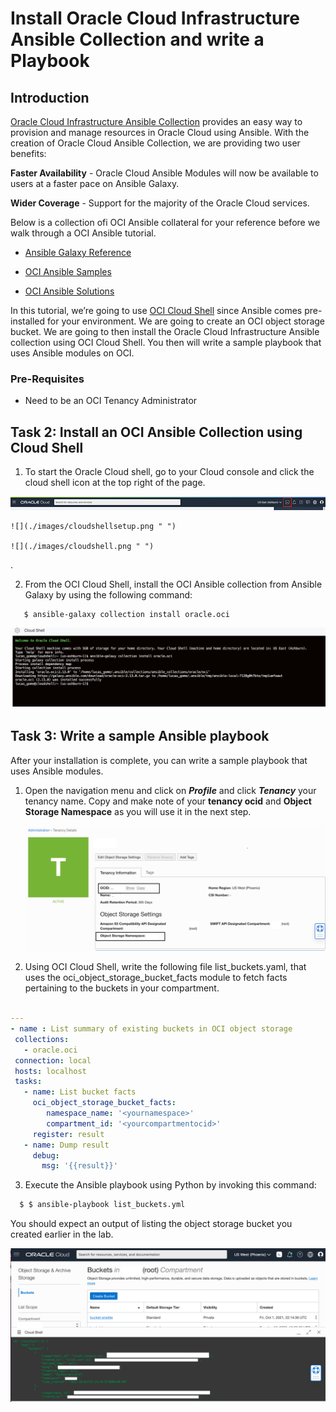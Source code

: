 # Install Oracle Cloud Infrastructure Ansible Collection and write a Playbook

  ## Introduction
  
  [Oracle Cloud Infrastructure Ansible Collection](https://docs.oracle.com/en-us/iaas/Content/API/SDKDocs/ansiblegetstarted.htm) provides an easy way to provision and manage resources in Oracle Cloud using Ansible. With the creation of Oracle Cloud Ansible Collection, we are providing two user benefits:
  
   **Faster Availability** - Oracle Cloud Ansible Modules will now be available to users at a faster pace on Ansible Galaxy. 
   
   **Wider Coverage** - Support for the majority of the Oracle Cloud services.

   Below is a collection ofi OCI Ansible collateral for your reference before we walk through a OCI Ansible tutorial.

   - [Ansible Galaxy Reference](https://galaxy.ansible.com/oracle/oci)

   -  [OCI Ansible Samples](https://github.com/oracle/oci-ansible-collection/tree/master/samples)

   - [OCI Ansible Solutions](https://github.com/oracle/oci-ansible-collection/tree/master/solutions)




In this tutorial, we’re going to use [OCI Cloud Shell](https://docs.oracle.com/en-us/iaas/Content/API/Concepts/cloudshellintro.htm) since Ansible comes pre-installed for your environment. We are going to create an OCI object storage bucket. We are going to then install the Oracle Cloud Infrastructure Ansible collection using OCI Cloud Shell. You then will write a sample playbook that uses Ansible modules on OCI. 

### Pre-Requisites

* Need to be an OCI Tenancy Administrator

## Task 2: Install an OCI Ansible Collection using Cloud Shell

1. To start the Oracle Cloud shell, go to your Cloud console and click the cloud shell icon at the top right of the page.

![](./images/cloudshellopen.png " ")

    ![](./images/cloudshellsetup.png " ")

    ![](./images/cloudshell.png " ")
.

2. From the OCI Cloud Shell, install the OCI Ansible collection from Ansible Galaxy by using the following command:

```bash
   $ ansible-galaxy collection install oracle.oci
 ```


   ![](./images/Ansible-Cloud-Shell1.png " ")

   ## Task 3: Write a sample Ansible playbook 

   After your installation is complete, you can write a sample playbook that uses Ansible modules. 


1.  Open the navigation menu and click on ***Profile*** and click ***Tenancy*** your tenancy name. Copy and make note of your **tenancy ocid** and **Object Storage Namespace** as you will use it in the next step. 


      ![](./images/tenancy-info-1.png " ")


2. Using OCI Cloud Shell, write the following file list_buckets.yaml, that uses the oci_object_storage_bucket_facts module to fetch facts pertaining to the buckets in your compartment.
    
 ```yaml

---
- name : List summary of existing buckets in OCI object storage
  collections:
    - oracle.oci
  connection: local
  hosts: localhost
  tasks:
    - name: List bucket facts
      oci_object_storage_bucket_facts:
         namespace_name: '<yournamespace>'
         compartment_id: '<yourcompartmentocid>'
      register: result
    - name: Dump result
      debug: 
        msg: '{{result}}'

```

3. Execute the Ansible playbook using Python by invoking this command:

 ```bash
   $ $ ansible-playbook list_buckets.yml
 ```


 You should expect an output of listing the object storage bucket you created earlier in the lab.

 

![](./images/ansible-bucket-1.png " ")




